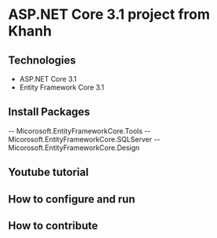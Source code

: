 # ASP.NET Core 3.1 project from Khanh
## Technologies
- ASP.NET Core 3.1
- Entity Framework Core 3.1
## Install Packages
-- Micorosoft.EntityFrameworkCore.Tools
-- Micorosoft.EntityFrameworkCore.SQLServer
-- Micorosoft.EntityFrameworkCore.Design
## Youtube tutorial
## How to configure and run
## How to contribute